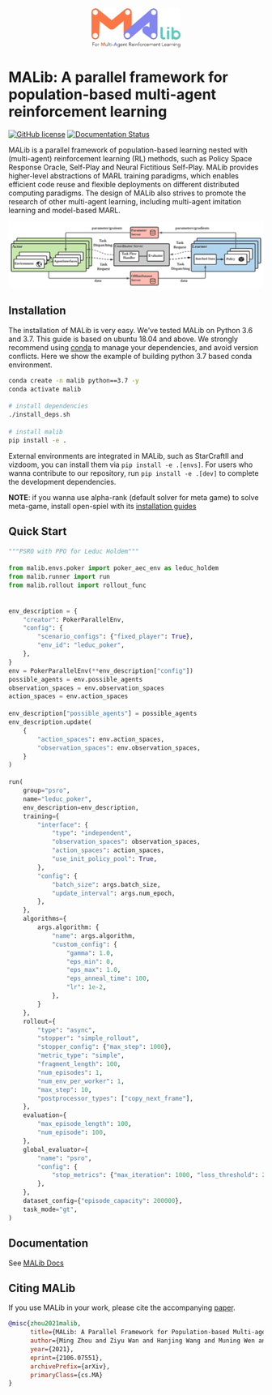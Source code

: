 
<div align=center><img src="docs/imgs/logo.svg" width="35%"></div>


# MALib: A parallel framework for population-based multi-agent reinforcement learning

[![GitHub license](https://img.shields.io/badge/license-MIT-blue.svg)](https://github.com/sjtu-marl/malib/blob/main/LICENSE)
[![Documentation Status](https://readthedocs.org/projects/malib/badge/?version=latest)](https://malib.readthedocs.io/en/latest/?badge=latest)

MALib is a parallel framework of population-based learning nested with (multi-agent) reinforcement learning (RL) methods, such as Policy Space Response Oracle, Self-Play and Neural Fictitious Self-Play. MALib provides higher-level abstractions of MARL training paradigms, which enables efficient code reuse and flexible deployments on different distributed computing paradigms. The design of MALib also strives to promote the research of other multi-agent learning, including multi-agent imitation learning and model-based MARL.

![architecture](docs/imgs/Architecture.svg)

## Installation

The installation of MALib is very easy. We've tested MALib on Python 3.6 and 3.7. This guide is based on ubuntu 18.04 and above. We strongly recommend using [conda](https://docs.conda.io/en/latest/miniconda.html) to manage your dependencies, and avoid version conflicts. Here we show the example of building python 3.7 based conda environment.


```bash
conda create -n malib python==3.7 -y
conda activate malib

# install dependencies
./install_deps.sh

# install malib
pip install -e .
```

External environments are integrated in MALib, such as StarCraftII and vizdoom, you can install them via `pip install -e .[envs]`. For users who wanna contribute to our repository, run `pip install -e .[dev]` to complete the development dependencies.

**NOTE**: if you wanna use alpha-rank (default solver for meta game) to solve meta-game, install open-spiel with its [installation guides](https://github.com/deepmind/open_spiel)

## Quick Start

```python
"""PSRO with PPO for Leduc Holdem"""

from malib.envs.poker import poker_aec_env as leduc_holdem
from malib.runner import run
from malib.rollout import rollout_func


env_description = {
    "creator": PokerParallelEnv,
    "config": {
        "scenario_configs": {"fixed_player": True},
        "env_id": "leduc_poker",
    },
}
env = PokerParallelEnv(**env_description["config"])
possible_agents = env.possible_agents
observation_spaces = env.observation_spaces
action_spaces = env.action_spaces

env_description["possible_agents"] = possible_agents
env_description.update(
    {
        "action_spaces": env.action_spaces,
        "observation_spaces": env.observation_spaces,
    }
)

run(
    group="psro",
    name="leduc_poker",
    env_description=env_description,
    training={
        "interface": {
            "type": "independent",
            "observation_spaces": observation_spaces,
            "action_spaces": action_spaces,
            "use_init_policy_pool": True,
        },
        "config": {
            "batch_size": args.batch_size,
            "update_interval": args.num_epoch,
        },
    },
    algorithms={
        args.algorithm: {
            "name": args.algorithm,
            "custom_config": {
                "gamma": 1.0,
                "eps_min": 0,
                "eps_max": 1.0,
                "eps_anneal_time": 100,
                "lr": 1e-2,
            },
        }
    },
    rollout={
        "type": "async",
        "stopper": "simple_rollout",
        "stopper_config": {"max_step": 1000},
        "metric_type": "simple",
        "fragment_length": 100,
        "num_episodes": 1,
        "num_env_per_worker": 1,
        "max_step": 10,
        "postprocessor_types": ["copy_next_frame"],
    },
    evaluation={
        "max_episode_length": 100,
        "num_episode": 100,
    },
    global_evaluator={
        "name": "psro",
        "config": {
            "stop_metrics": {"max_iteration": 1000, "loss_threshold": 2.0},
        },
    },
    dataset_config={"episode_capacity": 200000},
    task_mode="gt",
)
```

## Documentation

See [MALib Docs](https://malib.readthedocs.io/)

## Citing MALib


If you use MALib in your work, please cite the accompanying [paper](https://arxiv.org/abs/2106.07551).

```bibtex
@misc{zhou2021malib,
      title={MALib: A Parallel Framework for Population-based Multi-agent Reinforcement Learning}, 
      author={Ming Zhou and Ziyu Wan and Hanjing Wang and Muning Wen and Runzhe Wu and Ying Wen and Yaodong Yang and Weinan Zhang and Jun Wang},
      year={2021},
      eprint={2106.07551},
      archivePrefix={arXiv},
      primaryClass={cs.MA}
}
```

